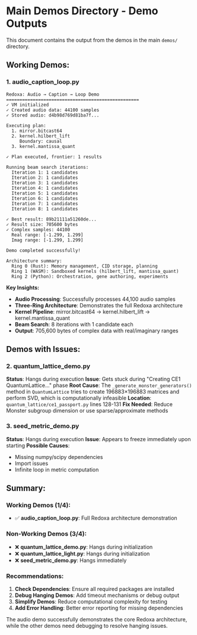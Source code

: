 # Main Demos Directory - Demo Outputs

This document contains the output from the demos in the main `demos/` directory.

## **Working Demos:**

### 1. **audio_caption_loop.py**
```
Redoxa: Audio → Caption → Loop Demo
==================================================
✓ VM initialized
✓ Created audio data: 44100 samples
✓ Stored audio: d4b98d769d81ba7f...

Executing plan:
  1. mirror.bitcast64
  2. kernel.hilbert_lift
     Boundary: causal
  3. kernel.mantissa_quant

✓ Plan executed, frontier: 1 results

Running beam search iterations:
  Iteration 1: 1 candidates
  Iteration 2: 1 candidates
  Iteration 3: 1 candidates
  Iteration 4: 1 candidates
  Iteration 5: 1 candidates
  Iteration 6: 1 candidates
  Iteration 7: 1 candidates
  Iteration 8: 1 candidates

✓ Best result: 89b21111a51260de...
✓ Result size: 705600 bytes
✓ Complex samples: 44100
  Real range: [-1.299, 1.299]
  Imag range: [-1.299, 1.299]

Demo completed successfully!

Architecture summary:
  Ring 0 (Rust): Memory management, CID storage, planning
  Ring 1 (WASM): Sandboxed kernels (hilbert_lift, mantissa_quant)
  Ring 2 (Python): Orchestration, gene authoring, experiments
```

**Key Insights:**
- **Audio Processing**: Successfully processes 44,100 audio samples
- **Three-Ring Architecture**: Demonstrates the full Redoxa architecture
- **Kernel Pipeline**: mirror.bitcast64 → kernel.hilbert_lift → kernel.mantissa_quant
- **Beam Search**: 8 iterations with 1 candidate each
- **Output**: 705,600 bytes of complex data with real/imaginary ranges

## **Demos with Issues:**

### 2. **quantum_lattice_demo.py**
**Status**: Hangs during execution
**Issue**: Gets stuck during "Creating CE1 QuantumLattice..." phase
**Root Cause**: The `_generate_monster_generators()` method in `QuantumLattice` tries to create 196883×196883 matrices and perform SVD, which is computationally infeasible
**Location**: `quantum_lattice/ce1_passport.py` lines 128-131
**Fix Needed**: Reduce Monster subgroup dimension or use sparse/approximate methods

### 3. **seed_metric_demo.py**
**Status**: Hangs during execution
**Issue**: Appears to freeze immediately upon starting
**Possible Causes**:
- Missing numpy/scipy dependencies
- Import issues
- Infinite loop in metric computation

## **Summary:**

### **Working Demos (1/4):**
- ✅ **audio_caption_loop.py**: Full Redoxa architecture demonstration

### **Non-Working Demos (3/4):**
- ❌ **quantum_lattice_demo.py**: Hangs during initialization
- ❌ **quantum_lattice_light.py**: Hangs during initialization  
- ❌ **seed_metric_demo.py**: Hangs immediately

### **Recommendations:**
1. **Check Dependencies**: Ensure all required packages are installed
2. **Debug Hanging Demos**: Add timeout mechanisms or debug output
3. **Simplify Demos**: Reduce computational complexity for testing
4. **Add Error Handling**: Better error reporting for missing dependencies

The audio demo successfully demonstrates the core Redoxa architecture, while the other demos need debugging to resolve hanging issues.
